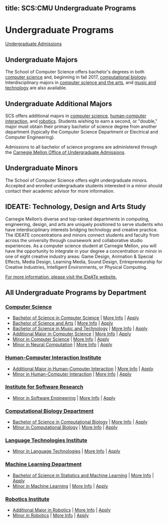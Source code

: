 title: SCS:CMU Undergraduate Programs
---
# Undergraduate Programs

[Undergraduate Admissions](/undergraduate-admissions)

## Undergraduate Majors

The School of Computer Science offers bachelor's degrees in both [computer science](http://www.csd.cs.cmu.edu/education/bscs/index.html) and, beginning in fall 2017, [computational biology](http://www.cbd.cmu.edu/education/bs-in-computational-biology/). Interdisciplinary majors in [computer science and the arts](http://www.cmu.edu/interdisciplinary/programs/bcsaprogram.html), and [music and technology](http://www.cs.cmu.edu/~music/mat/bachelor.html) are also available.

## Undergraduate Additional Majors

SCS offers additional majors in [computer science](http://www.csd.cs.cmu.edu/education/bscs/second.html#major), [human-computer interaction](http://www.hcii.cmu.edu/applying-undergraduate-major), and [robotics](http://major.ri.cmu.edu/). Students wishing to earn a second, or "double," major must obtain their primary bachelor of science degree from another department (typically the Computer Science Department or Electrical and Computer Engineering).

Admissions to all bachelor of science programs are administered through the [Carnegie Mellon Office of Undergraduate Admissions](http://admission.enrollment.cmu.edu/).

## Undergraduate Minors

The School of Computer Science offers eight undergraduate minors. Accepted and enrolled undergraduate students interested in a minor should contact their academic advisor for more information.

## IDEATE: Technology, Design and Arts Study

Carnegie Mellon’s diverse and top-ranked departments in computing, engineering, design, and arts are uniquely positioned to serve students who have interdisciplinary interests bridging technology and creative practice. The IDEATE concentrations and minors connect students and faculty from across the university through coursework and collaborative studio experiences. As a computer science student at Carnegie Mellon, you will have the opportunity to integrate in your degree a concentration or minor in one of eight creative industry areas: Game Design, Animation & Special Effects, Media Design, Learning Media, Sound Design, Entrepreneurship for Creative Industries, Intelligent Environments, or Physical Computing.

[For more information, please visit the IDeATe website.](http://www.cmu.edu/ideate)

## All Undergraduate Programs by Department

### [Computer Science](http://www.csd.cs.cmu.edu/)
* [Bachelor of Science in Computer Science](http://www.csd.cs.cmu.edu/education/bscs/)
| [More Info](http://www.csd.cs.cmu.edu/education/bscs/)
| [Apply](http://admission.enrollment.cmu.edu)
* [Bachelor of Science and Arts](http://www.cmu.edu/interdisciplinary/programs/bcsaprogram.html)
| [More Info](http://www.cmu.edu/interdisciplinary/programs/bcsaprogram.html)
| [Apply](http://www.cmu.edu/interdisciplinary/admisns/index.html)
* [Bachelor of Science in Music and Technology](http://www.cs.cmu.edu/~music/mat/bachelor.html)
| [More Info](http://www.cs.cmu.edu/~music/mat/bachelor.html)
| [Apply](http://www.cs.cmu.edu/~music/mat/bachelor-apply.html)
* [Additional Major in Computer Science](http://www.csd.cs.cmu.edu/education/bscs/second.html#major)
| [More Info](http://www.csd.cs.cmu.edu/education/bscs/second.html#major)
| [Apply](http://www.csd.cs.cmu.edu/education/bscs/second.html#major)
* [Minor in Computer Science](http://www.csd.cs.cmu.edu/education/bscs/second.html#minor)
| [More Info](http://www.csd.cs.cmu.edu/education/bscs/second.html#minor)
| [Apply](http://www.csd.cs.cmu.edu/education/bscs/second.html#minor)
* [Minor in Neural Computation](http://www.cnbc.cmu.edu/upnc/nc_minor/)
| [More Info](http://www.cnbc.cmu.edu/upnc/nc_minor/)
| [Apply](http://www.cnbc.cmu.edu/upnc/nc_minor/)

### [Human-Computer Interaction Institute](http://www.hcii.cmu.edu/)
* [Additional Major in Human-Computer Interaction](http://www.hcii.cmu.edu/academics/hci-undergraduate/major/applying)
| [More Info](http://www.hcii.cmu.edu/academics/hci-undergraduate/major/applying)
| [Apply](http://www.hcii.cmu.edu/applying-undergraduate-major)
* [Minor in Human-Computer Interaction](http://www.hcii.cmu.edu/undergraduate-minor-program)
| [More Info](http://www.hcii.cmu.edu/undergraduate-minor-program)
| [Apply](http://www.hcii.cmu.edu/undergraduate-minor-program)

### [Institute for Software Research](http://www.isri.cmu.edu/)
* [Minor in Software Engineering](http://isri.cmu.edu/education/undergrad/)
| [More Info](http://isri.cmu.edu/education/undergrad/)
| [Apply](http://isri.cmu.edu/education/undergrad/)

### [Computational Biology Department](http://www.cbd.cmu.edu/)
* [Bachelor of Science in Computational Biology](http://www.cbd.cmu.edu/education/bs-in-computational-biology/)
| [More Info](http://www.cbd.cmu.edu/education/bs-in-computational-biology/)
| [Apply](http://www.cbd.cmu.edu/join-us/apply-to-undergraduate-program/)
* [Minor in Computational Biology](http://www.cbd.cmu.edu/education/minor-in-computational-biology/)
| [More Info](http://www.cbd.cmu.edu/education/minor-in-computational-biology/)
| [Apply](http://www.cbd.cmu.edu/education/minor-in-computational-biology/)

### [Language Technologies Institute](http://www.lti.cs.cmu.edu/)
* [Minor in Language Technologies](http://lti.cs.cmu.edu/intranet/education/undergraduateminor)
| [More Info](http://lti.cs.cmu.edu/intranet/education/undergraduateminor)
| [Apply](https://www.lti.cs.cmu.edu/apply-lti)

### [Machine Learning Department](http://www.ml.cmu.edu/)
* [Bachelor of Science in Statistics and Machine Learning](http://www.stat.cmu.edu/new-majors-launch/program/stat-ml.html)
| [More Info](http://www.stat.cmu.edu/new-majors-launch/program/stat-ml.html)
| [Apply](http://www.stat.cmu.edu/new-majors-launch/program/stat-ml.html)
* [Minor in Machine Learning](http://www.ml.cmu.edu/prospective-students/minor-in-machine-learning.html)
| [More Info](http://www.ml.cmu.edu/prospective-students/minor-in-machine-learning.html)
| [Apply](http://www.ml.cmu.edu/prospective-students/minor-in-machine-learning.html)

### [Robotics Institute](http://www.ri.cmu.edu/)
* [Additional Major in Robotics](http://major.ri.cmu.edu)
| [More Info](http://major.ri.cmu.edu)
| [Apply](http://major.ri.cmu.edu/?q=node/9)
* [Minor in Robotics](http://www.ri.cmu.edu/ri_static_content.html?menu_id=323)
| [More Info](http://www.ri.cmu.edu/ri_static_content.html?menu_id=323)
| [Apply](http://www.ri.cmu.edu/ri_static_content.html?menu_id=342)
